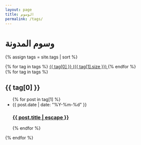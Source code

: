```yaml
---
layout: page
title: الوسوم
permalink: /tags/
---
```


<div class="tags-page">
  <h1>وسوم المدونة</h1>
  
  {% assign tags = site.tags | sort %}
  <div class="tag-cloud">
    {% for tag in tags %}
      <a href="#{{ tag[0] | slugify }}" class="tag-link" style="font-size: {{ tag[1].size | times: 4 | plus: 80 }}%">
        {{ tag[0] }} <span>({{ tag[1].size }})</span>
      </a>
    {% endfor %}
  </div>
  
  <div class="tag-list">
    {% for tag in tags %}
    <div class="tag-section" id="{{ tag[0] | slugify }}">
      <h2>{{ tag[0] }}</h2>
      <ul class="post-list">
        {% for post in tag[1] %}
          <li>
            <span class="post-meta">{{ post.date | date: "%Y-%m-%d" }}</span>
            <h3>
              <a class="post-link" href="{{ post.url | relative_url }}">{{ post.title | escape }}</a>
            </h3>
          </li>
        {% endfor %}
      </ul>
    </div>
    {% endfor %}
  </div>
</div> 